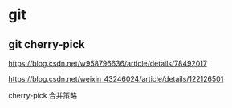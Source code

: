 # git 

## git cherry-pick 

https://blog.csdn.net/w958796636/article/details/78492017

https://blog.csdn.net/weixin_43246024/article/details/122126501

cherry-pick 合并策略
